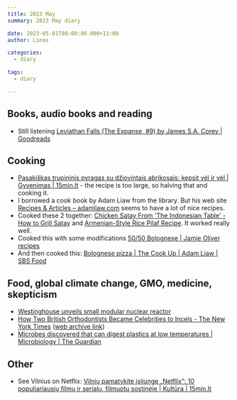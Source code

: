 ```yaml
---
title: 2023 May
summary: 2023 May diary

date: 2023-05-01T08:00:00.000+13:00
author: Linas

categories:
  - diary

tags:
  - diary

---
```


## Books, audio books and reading

* Still listening [Leviathan Falls (The Expanse, #9) by James S.A. Corey | Goodreads](https://www.goodreads.com/book/show/28335699-leviathan-falls)

## Cooking

* [Pasakiškas trupininis pyragas su džiovintais abrikosais: kepsit vėl ir vėl | Gyvenimas | 15min.lt](https://www.15min.lt/gyvenimas/naujiena/maistas/pasakiskas-trupininis-pyragas-su-dziovintais-abrikosais-kepsit-vel-ir-vel-1632-2039168) - the recipe is too large, so halving that and cooking it.
* I borrowed a cook book by Adam Liaw from the library. But his web site [Recipes & Articles – adamliaw.com](https://adamliaw.com/recipes-articles/) seems to have a lot of nice recipes.
* Cooked these 2 together: [Chicken Satay From 'The Indonesian Table' - How to Grill Satay](https://food52.com/recipes/89104-chicken-satay-from-the-indonesian-table) and [Armenian-Style Rice Pilaf Recipe](https://www.seriouseats.com/rice-pilaf-recipe-5509610). It worked really well.
* Cooked this with some modifications [50/50 Bolognese | Jamie Oliver recipes](https://www.jamieoliver.com/recipes/beef-recipes/50-50-bolognese/)
* And then cooked this: [Bolognese pizza | The Cook Up | Adam Liaw | SBS Food](https://www.sbs.com.au/food/recipes/bolognese-pizza)

## Food, global climate change, GMO, medicine, skepticism

* [Westinghouse unveils small modular nuclear reactor](https://news.yahoo.com/westinghouse-unveils-small-modular-nuclear-131630405.html)
* [How Two British Orthodontists Became Celebrities to Incels - The New York Times](http://web.archive.org/web/20230418162817/https://www.nytimes.com/2020/08/20/magazine/teeth-mewing-incels.html) ([web archive link](http://web.archive.org/web/20230418162817/https://www.nytimes.com/2020/08/20/magazine/teeth-mewing-incels.html))
* [Microbes discovered that can digest plastics at low temperatures | Microbiology | The Guardian](https://www.theguardian.com/science/2023/may/10/microbes-digest-plastics-low-temperatures-recycling)


## Other

* See Vilnius on Netflix: [Vilnių pamatykite įsijungę „Netflix“: 10 populiariausių filmų ir serialų, filmuotų sostinėje | Kultūra | 15min.lt](https://www.15min.lt/kultura/naujiena/kinas/vilniu-pamatykite-isijunge-netflix-10-populiariausiu-filmu-ir-serialu-filmuotu-sostineje-4-2048666?utm_source=pocket_saves)